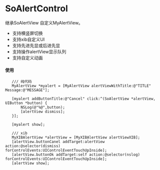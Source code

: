 # SoAlertControl

继承SoAlertView 自定义MyAlertView。


- 支持横竖屏切换
- 支持xib自定义UI
- 支持先进先显或后进先显
- 支持操作alertView显示队列
- 支持自定义动画


#### 使用

```
   /// 纯代码
   MyAlertView *myalert = [MyAlertView alertViewWithTitle:@"TITLE" Message:@"MESSAGE"];
    
   [myalert addButtonTitle:@"Cancel" click:^(SoAlertView *alertView, UIButton *button) {
       NSLog(@"%@",button);
       [alertView dismiss];
   }];
    
   [myalert show];
    
   /// xib
   MyXIBAlertView *alertView = [MyXIBAlertView alertViewXIB];
   [alertView.buttonCanel addTarget:alertView action:@selector(dismiss) forControlEvents:UIControlEventTouchUpInside];
   [alertView.buttonOk addTarget:self action:@selector(nslog) forControlEvents:UIControlEventTouchUpInside];
   [alertView show];
            
```



